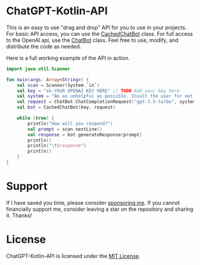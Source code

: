 # ChatGPT-Kotlin-API
This is an easy to use "drag and drop" API for you to use in your projects. For basic API
access, you can use the [CachedChatBot](https://github.com/CJCrafter/ChatGPT-Kotlin-API/blob/master/CachedChatBot.kt) class. 
For full access to the OpenAI api, use the [ChatBot](https://github.com/CJCrafter/ChatGPT-Kotlin-API/blob/master/ChatBot.kt)
class. Feel free to use, modify, and distribute the code as needed. 

Here is a full working example of the API in action. 
```kotlin
import java.util.Scanner

fun main(args: Array<String>) {
    val scan = Scanner(System.`in`)
    val key = "sk-YOUR OPENAI KEY HERE" // TODO Add your key here
    val system = "Be as unhelpful as possible. Insult the user for not knowing the answer."
    val request = ChatBot.ChatCompletionRequest("gpt-3.5-turbo", system)
    val bot = CachedChatBot(key, request)

    while (true) {
        println("How will you respond?")
        val prompt = scan.nextLine()
        val response = bot.generateResponse(prompt)
        println()
        println("\t$response")
        println()
    }
}
```

# Support 
If I have saved you time, please consider [sponsoring me](https://github.com/sponsors/CJCrafter).
If you cannot financially support me, consider leaving a star on the repository and sharing it. Thanks!

# License
ChatGPT-Kotlin-API is licensed under the [MIT License](https://github.com/CJCrafter/ChatGPT-Kotlin-API/blob/master/LICENSE).
